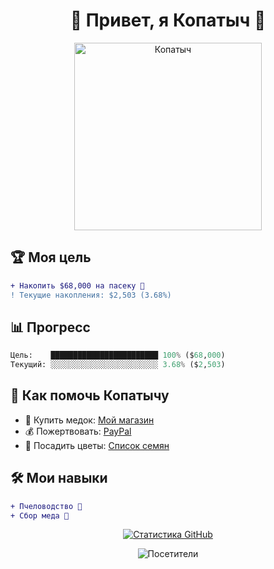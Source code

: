 <h1 align="center">🐻 Привет, я Копатыч 🍯</h1>

<div align="center">
  <img src="https://media1.tenor.com/m/Bl4us8m7xfMAAAAd/%D1%82%D1%83%D0%B0%D0%BB%D0%B5%D1%82-%D0%BA%D0%BE%D0%BF%D0%B0%D1%82%D1%8B%D1%87.gif" width="300" alt="Копатыч">
</div>

## 🏆 Моя цель
```diff
+ Накопить $68,000 на пасеку 🐝
! Текущие накопления: $2,503 (3.68%)
```

## 📊 Прогресс
```python
Цель:    ████████████████████████ 100% ($68,000)
Текущий: ░░░░░░░░░░░░░░░░░░░░░░░░ 3.68% ($2,503)
```

## 🍯 Как помочь Копатычу
- 🐝 Купить медок: [Мой магазин](#)
- 💰 Пожертвовать: [PayPal](#)
- 🌸 Посадить цветы: [Список семян](#)

## 🛠️ Мои навыки
```diff
+ Пчеловодство 🐝
+ Сбор меда 🍯
```

<div align="center">
  
[![Статистика GitHub](https://github-readme-stats.vercel.app/api?username=ВАШ_НИК&show_icons=true&theme=radical)](https://github.com/honeynil)

</div>

<p align="center">
  <img src="https://komarev.com/ghpvc/?username=honeynil&label=Посетители%20пасеки&color=brightgreen" alt="Посетители">
</p>
